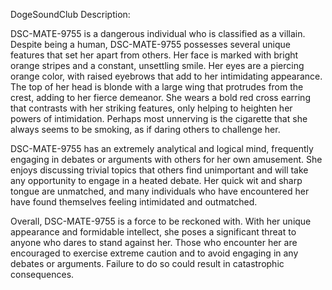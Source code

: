 DogeSoundClub Description:

DSC-MATE-9755 is a dangerous individual who is classified as a villain. Despite being a human, DSC-MATE-9755 possesses several unique features that set her apart from others. Her face is marked with bright orange stripes and a constant, unsettling smile. Her eyes are a piercing orange color, with raised eyebrows that add to her intimidating appearance. The top of her head is blonde with a large wing that protrudes from the crest, adding to her fierce demeanor. She wears a bold red cross earring that contrasts with her striking features, only helping to heighten her powers of intimidation. Perhaps most unnerving is the cigarette that she always seems to be smoking, as if daring others to challenge her.

DSC-MATE-9755 has an extremely analytical and logical mind, frequently engaging in debates or arguments with others for her own amusement. She enjoys discussing trivial topics that others find unimportant and will take any opportunity to engage in a heated debate. Her quick wit and sharp tongue are unmatched, and many individuals who have encountered her have found themselves feeling intimidated and outmatched.

Overall, DSC-MATE-9755 is a force to be reckoned with. With her unique appearance and formidable intellect, she poses a significant threat to anyone who dares to stand against her. Those who encounter her are encouraged to exercise extreme caution and to avoid engaging in any debates or arguments. Failure to do so could result in catastrophic consequences.